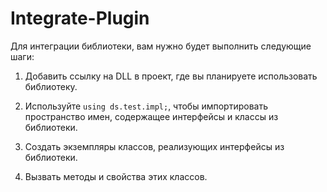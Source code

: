 # Integrate-Plugin
Для интеграции библиотеки, вам нужно будет выполнить следующие шаги:

1. Добавить ссылку на DLL в проект, где вы планируете использовать библиотеку.
 
2.  Используйте `using ds.test.impl;`, чтобы импортировать пространство имен, содержащее интерфейсы и классы из библиотеки.

3. Создать экземпляры классов, реализующих интерфейсы из библиотеки.

4. Вызвать методы и свойства этих классов.
